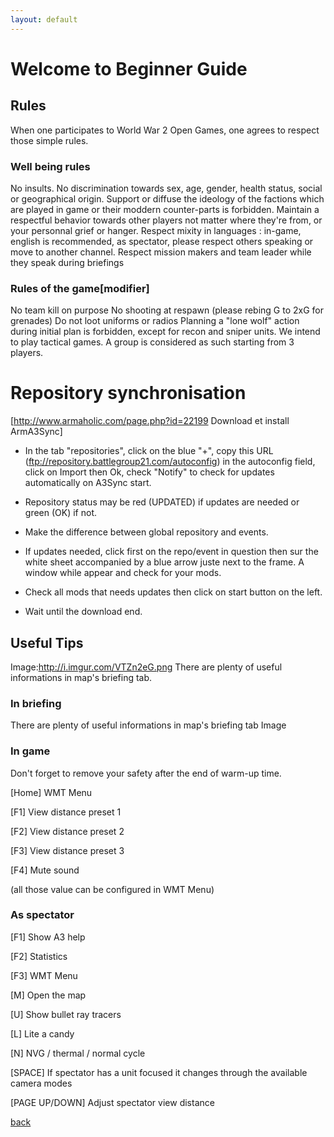 ```yaml
---
layout: default
---
```


# Welcome to Beginner Guide


## Rules
When one participates to World War 2 Open Games, one agrees to respect those simple rules.

### Well being rules
No insults.
No discrimination towards sex, age, gender, health status, social or geographical origin.
Support or diffuse the ideology of the factions which are played in game or their moddern counter-parts is forbidden.
Maintain a respectful behavior towards other players not matter where they're from, or your personnal grief or hanger.
Respect mixity in languages : in-game, english is recommended, as spectator, please respect others speaking or move to another channel.
Respect mission makers and team leader while they speak during briefings

### Rules of the game[modifier]
No team kill on purpose
No shooting at respawn (please rebing G to 2xG for grenades)
Do not loot uniforms or radios
Planning a "lone wolf" action during initial plan is forbidden, except for recon and sniper units. We intend to play tactical games. A group is considered as such starting from 3 players.

# Repository synchronisation
[http://www.armaholic.com/page.php?id=22199 Download et install ArmA3Sync]

- In the tab "repositories", click on the blue "+", copy this URL (ftp://repository.battlegroup21.com/autoconfig) in the autoconfig field, click on Import then Ok, check "Notify" to check for updates automatically on A3Sync start.

- Repository status may be red (UPDATED) if updates are needed or green (OK) if not.

- Make the difference between global repository and events.

- If updates needed, click first on the repo/event in question then sur the white sheet accompanied by a blue arrow juste next to the frame. A window while appear and check for your mods.

- Check all mods that needs updates then click on start button on the left.

- Wait until the download end.


## Useful Tips
Image:http://i.imgur.com/VTZn2eG.png
There are plenty of useful informations in map's briefing tab.

### In briefing
There are plenty of useful informations in map's briefing tab Image

### In game
Don't forget to remove your safety after the end of warm-up time.

[Home] WMT Menu

[F1] View distance preset 1

[F2] View distance preset 2

[F3] View distance preset 3

[F4] Mute sound

(all those value can be configured in WMT Menu)


### As spectator
[F1] Show A3 help

[F2] Statistics

[F3] WMT Menu

[M] Open the map

[U] Show bullet ray tracers

[L] Lite a candy

[N] NVG / thermal / normal cycle

[SPACE] If spectator has a unit focused it changes through the available camera modes

[PAGE UP/DOWN] Adjust spectator view distance

[back](./)
